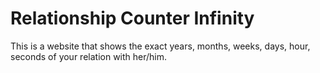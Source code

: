 <h1 color='neongreen'> Relationship Counter Infinity</h1>
<p color='red'>This is a website that shows the exact years, months, weeks, days, hour, seconds of your relation with her/him.</p>
